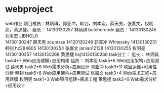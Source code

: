 # webproject
web作业
项目成员：林炳祺，郭亚冲，韩钊，刘本宏，薛天男，张嘉文，权明亮，黄思捷。
组长：
14130130257 林炳祺 butchercode
组员：
14130130245 刘本宏 LIBHOLO  
14130130247 薛天男 scumsss
14130130249 郭亚冲 Whitessky
14130130251 韩钊 hz284605
14130130254 张嘉文 jarvan12138
14130130255 权明亮 14130130257
14130130268 黄思捷 hsj14130130268
task分工：
组长：
林炳祺 task4+7    Web应用建模+应用构建
组员：
刘本宏 task5+8    Web应用架构+应用测试
薛天男 task2+6    Web需求分析+应用设计
郭亚冲 task9+11 项目运维+可用性分析
韩钊 task5+8    Web应用架构+应用测试
张嘉文 task3+4    Web需求工程+应用建模
权明亮 task1+3    Web项目组建+需求工程
黄思捷 task2+6    Web需求分析+应用设计
